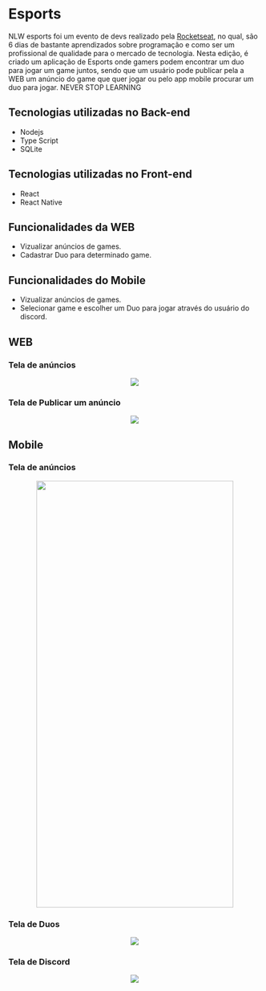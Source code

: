 # Esports
 NLW esports foi um evento de devs realizado pela [Rocketseat](https://www.rocketseat.com.br/), no qual, são 6 dias de bastante aprendizados sobre programação e como ser um profissional de qualidade para o mercado de tecnologia.
 Nesta edição, é criado um aplicação de Esports onde gamers podem encontrar um duo para jogar um game juntos, sendo que um usuário pode publicar pela a WEB um anúncio do game que quer jogar ou pelo app mobile procurar um duo para jogar.
 NEVER STOP LEARNING

## Tecnologias utilizadas no Back-end
- Nodejs
- Type Script
- SQLite

## Tecnologias utilizadas no Front-end
- React
- React Native

## Funcionalidades da WEB
- Vizualizar anúncios de games.
- Cadastrar Duo para determinado game.

## Funcionalidades do Mobile
- Vizualizar anúncios de games.
- Selecionar game e escolher um Duo para jogar através do usuário do discord.

## WEB 

### Tela de anúncios
<p align="center">
  <img src="./nlw-screens/inicial.jpg" />
</p>

### Tela de Publicar um anúncio
<p align="center">
  <img src="./nlw-screens/form.jpg" />
</p>

## Mobile 

### Tela de anúncios
<p align="center">
  <img src="./nlw-screens/mobile-home.png" width="393" height="851" />
</p>

### Tela de Duos
<p align="center">
  <img src="./nlw-screens/mobile-game.png" />
</p>

### Tela de Discord
<p align="center">
  <img src="./nlw-screens/mobile-play.png" />
</p>
